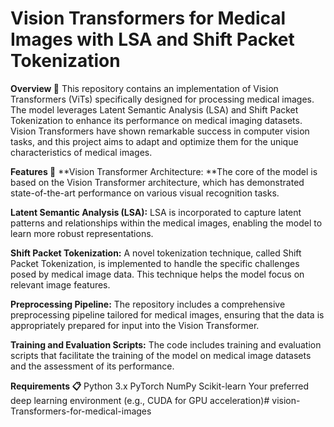 # Vision Transformers for Medical Images with LSA and Shift Packet Tokenization

**Overview 🚀**
This repository contains an implementation of Vision Transformers (ViTs) specifically designed for processing medical images. The model leverages Latent Semantic Analysis (LSA) and Shift Packet Tokenization to enhance its performance on medical imaging datasets. Vision Transformers have shown remarkable success in computer vision tasks, and this project aims to adapt and optimize them for the unique characteristics of medical images.

**Features 🌟**
**Vision Transformer Architecture: **The core of the model is based on the Vision Transformer architecture, which has demonstrated state-of-the-art performance on various visual recognition tasks.

**Latent Semantic Analysis (LSA):** LSA is incorporated to capture latent patterns and relationships within the medical images, enabling the model to learn more robust representations.

**Shift Packet Tokenization:** A novel tokenization technique, called Shift Packet Tokenization, is implemented to handle the specific challenges posed by medical image data. This technique helps the model focus on relevant image features.

**Preprocessing Pipeline:** The repository includes a comprehensive preprocessing pipeline tailored for medical images, ensuring that the data is appropriately prepared for input into the Vision Transformer.

**Training and Evaluation Scripts:** The code includes training and evaluation scripts that facilitate the training of the model on medical image datasets and the assessment of its performance.

**Requirements 📋**
Python 3.x
PyTorch
NumPy
Scikit-learn
Your preferred deep learning environment (e.g., CUDA for GPU acceleration)# vision-Transformers-for-medical-images
